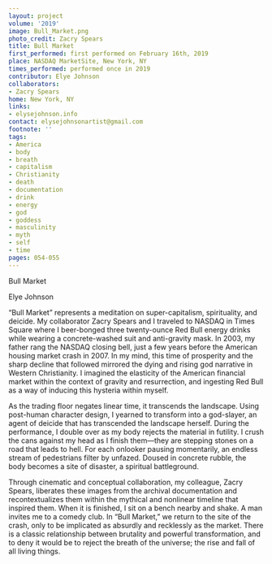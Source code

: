 ```yaml
---
layout: project
volume: '2019'
image: Bull_Market.png
photo_credit: Zacry Spears
title: Bull Market
first_performed: first performed on February 16th, 2019
place: NASDAQ MarketSite, New York, NY
times_performed: performed once in 2019
contributor: Elye Johnson
collaborators:
- Zacry Spears
home: New York, NY
links:
- elysejohnson.info
contact: elysejohnsonartist@gmail.com
footnote: ''
tags:
- America
- body
- breath
- capitalism
- Christianity
- death
- documentation
- drink
- energy
- god
- goddess
- masculinity
- myth
- self
- time
pages: 054-055
---
```


Bull Market

Elye Johnson

“Bull Market” represents a meditation on super-capitalism, spirituality, and deicide. My collaborator Zacry Spears and I traveled to NASDAQ in Times Square where I beer-bonged three twenty-ounce Red Bull energy drinks while wearing a concrete-washed suit and anti-gravity mask. In 2003, my father rang the NASDAQ closing bell, just a few years before the American housing market crash in 2007. In my mind, this time of prosperity and the sharp decline that followed mirrored the dying and rising god narrative in Western Christianity. I imagined the elasticity of the American financial market within the context of gravity and resurrection, and ingesting Red Bull as a way of inducing this hysteria within myself.

As the trading floor negates linear time, it transcends the landscape. Using post-human character design, I yearned to transform into a god-slayer, an agent of deicide that has transcended the landscape herself. During the performance, I double over as my body rejects the material in futility. I crush the cans against my head as I finish them—they are stepping stones on a road that leads to hell. For each onlooker pausing momentarily, an endless stream of pedestrians filter by unfazed. Doused in concrete rubble, the body becomes a site of disaster, a spiritual battleground.

Through cinematic and conceptual collaboration, my colleague, Zacry Spears, liberates these images from the archival documentation and recontextualizes them within the mythical and nonlinear timeline that inspired them. When it is finished, I sit on a bench nearby and shake. A man invites me to a comedy club. In “Bull Market,” we return to the site of the crash, only to be implicated as absurdly and recklessly as the market. There is a classic relationship between brutality and powerful transformation, and to deny it would be to reject the breath of the universe; the rise and fall of all living things.
